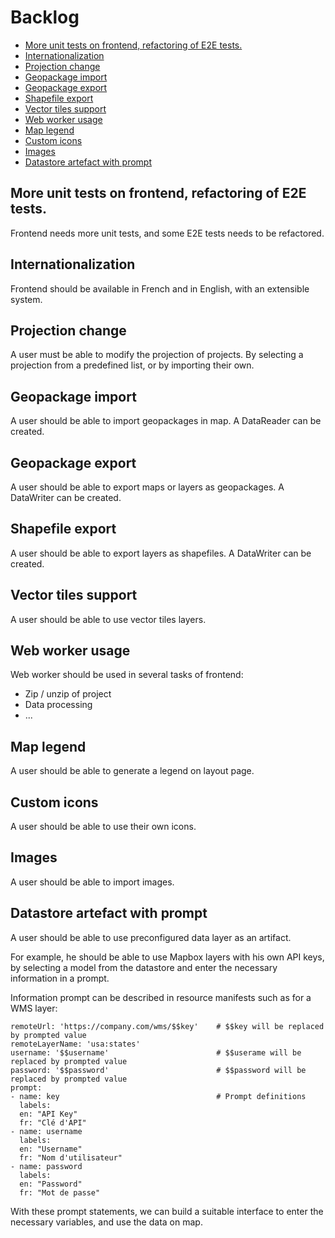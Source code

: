 # Backlog

* [More unit tests on frontend, refactoring of E2E tests.](#more-unit-tests-on-frontend-refactoring-of-e2e-tests)
* [Internationalization](#internationalization)
* [Projection change](#projection-change)
* [Geopackage import](#geopackage-import)
* [Geopackage export](#geopackage-export)
* [Shapefile export](#shapefile-export)
* [Vector tiles support](#vector-tiles-support)
* [Web worker usage](#web-worker-usage)
* [Map legend](#map-legend)
* [Custom icons](#custom-icons)
* [Images](#images)
* [Datastore artefact with prompt](#datastore-artefact-with-prompt)


## More unit tests on frontend, refactoring of E2E tests.

Frontend needs more unit tests, and some E2E tests needs to be refactored.   


## Internationalization

Frontend should be available in French and in English, with an extensible system.   


## Projection change

A user must be able to modify the projection of projects. By selecting a projection from a predefined list,
or by importing their own. 


## Geopackage import

A user should be able to import geopackages in map. A DataReader can be created.


## Geopackage export

A user should be able to export maps or layers as geopackages. A DataWriter can be created.


## Shapefile export

A user should be able to export layers as shapefiles. A DataWriter can be created.


## Vector tiles support

A user should be able to use vector tiles layers.


## Web worker usage

Web worker should be used in several tasks of frontend:
- Zip / unzip of project
- Data processing
- ...


## Map legend

A user should be able to generate a legend on layout page.


## Custom icons

A user should be able to use their own icons.


## Images

A user should be able to import images.


## Datastore artefact with prompt

A user should be able to use preconfigured data layer as an artifact.       

For example, he should be able to use Mapbox layers with his own API keys, by selecting a model from the datastore and
enter the necessary information in a prompt.     

Information prompt can be described in resource manifests such as for a WMS layer:    

    remoteUrl: 'https://company.com/wms/$$key'    # $$key will be replaced by prompted value
    remoteLayerName: 'usa:states'
    username: '$$username'                        # $$userame will be replaced by prompted value
    password: '$$password'                        # $$password will be replaced by prompted value
    prompt:                   
    - name: key                                   # Prompt definitions
      labels:
      en: "API Key"
      fr: "Clé d'API"
    - name: username
      labels:
      en: "Username"
      fr: "Nom d'utilisateur"
    - name: password
      labels:
      en: "Password"
      fr: "Mot de passe"


With these prompt statements, we can build a suitable interface to enter the necessary variables, and use 
the data on map.

